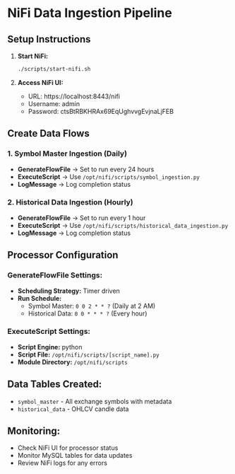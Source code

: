 # NiFi Data Ingestion Pipeline

## Setup Instructions

1. **Start NiFi:**
   ```bash
   ./scripts/start-nifi.sh
   ```

2. **Access NiFi UI:**
   - URL: https://localhost:8443/nifi
   - Username: admin
   - Password: ctsBtRBKHRAx69EqUghvvgEvjnaLjFEB

## Create Data Flows

### 1. Symbol Master Ingestion (Daily)
- **GenerateFlowFile** → Set to run every 24 hours
- **ExecuteScript** → Use `/opt/nifi/scripts/symbol_ingestion.py`
- **LogMessage** → Log completion status

### 2. Historical Data Ingestion (Hourly)  
- **GenerateFlowFile** → Set to run every 1 hour
- **ExecuteScript** → Use `/opt/nifi/scripts/historical_data_ingestion.py`
- **LogMessage** → Log completion status

## Processor Configuration

### GenerateFlowFile Settings:
- **Scheduling Strategy:** Timer driven
- **Run Schedule:** 
  - Symbol Master: `0 0 2 * * ?` (Daily at 2 AM)
  - Historical Data: `0 0 * * * ?` (Every hour)

### ExecuteScript Settings:
- **Script Engine:** python
- **Script File:** `/opt/nifi/scripts/[script_name].py`
- **Module Directory:** `/opt/nifi/scripts`

## Data Tables Created:
- `symbol_master` - All exchange symbols with metadata
- `historical_data` - OHLCV candle data

## Monitoring:
- Check NiFi UI for processor status
- Monitor MySQL tables for data updates
- Review NiFi logs for any errors